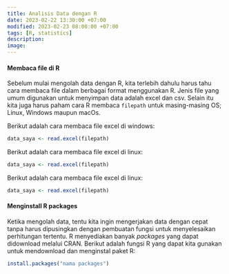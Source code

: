 ```yaml
---
title: Analisis Data dengan R
date: 2023-02-22 13:30:00 +07:00
modified: 2023-02-23 08:00:00 +07:00
tags: [R, statistics]
description:
image: 
---
```

#### Membaca file di R
Sebelum mulai mengolah data dengan R, kita terlebih dahulu harus tahu cara membaca file dalam berbagai format menggunakan R. Jenis file yang umum digunakan untuk menyimpan data adalah excel dan csv. Selain itu kita juga harus paham cara R membaca `filepath` untuk masing-masing OS; Linux, Windows maupun macOs. 

Berikut adalah cara membaca file excel di windows:
```R
data_saya <- read.excel(filepath)
```
Berikut adalah cara membaca file excel di linux:
```R
data_saya <- read.excel(filepath)
```
Berikut adalah cara membaca file excel di linux:
```R
data_saya <- read.excel(filepath)
```

#### Menginstall R packages
Ketika mengolah data, tentu kita ingin mengerjakan data dengan cepat tanpa harus dipusingkan dengan pembuatan fungsi untuk menyelesaikan perhitungan tertentu. R menyediakan banyak <em>packages</em> yang dapat didownload melalui CRAN. Berikut adalah fungsi R yang dapat kita gunakan untuk mendownload dan menginstal paket R:
```R
install.packages("nama packages")
```
